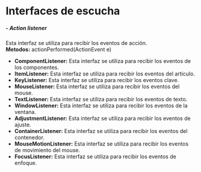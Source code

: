 # Interfaces de escucha  

##### - __Action listener__  
Esta interfaz se utiliza para recibir los eventos de acción.  
**Metodos:** actionPerformed(ActionEvent e)  

- __ComponentListener:__ Esta interfaz se utiliza para recibir los eventos de los componentes.  
- __ItemListener:__ Esta interfaz se utiliza para recibir los eventos del artículo.  
- __KeyListener:__ Esta interfaz se utiliza para recibir los eventos clave.
- __MouseListener:__ Esta interfaz se utiliza para recibir los eventos del mouse.
- __TextListener:__ Esta interfaz se utiliza para recibir los eventos de texto.  
- __WindowListener:__ Esta interfaz se utiliza para recibir los eventos de la ventana.  
- __AdjustmentListener:__ Esta interfaz se utiliza para recibir los eventos de ajuste.
- __ContainerListener:__ Esta interfaz se utiliza para recibir los eventos del contenedor.
- __MouseMotionListener:__ Esta interfaz se utiliza para recibir los eventos de movimiento del mouse.
- __FocusListener:__ Esta interfaz se utiliza para recibir los eventos de enfoque.
 
  

